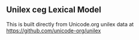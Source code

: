Unilex ceg Lexical Model
----------------------

This is built directly from Unicode.org unilex data at
https://github.com/unicode-org/unilex
